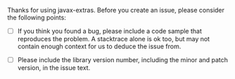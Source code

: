 Thanks for using javax-extras. Before you create an issue, please consider the following points:

  - [ ] If you think you found a bug, please include a code sample that reproduces the problem. A stacktrace alone is ok too, but may not contain enough context for us to deduce the issue from.

  - [ ] Please include the library version number, including the minor and patch version, in the issue text.
